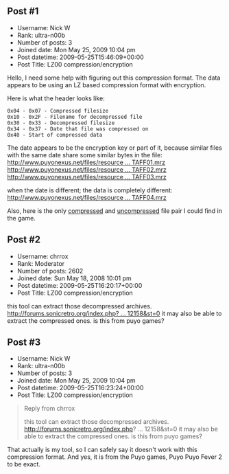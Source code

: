 ## Post #1
- Username: Nick W
- Rank: ultra-n00b
- Number of posts: 3
- Joined date: Mon May 25, 2009 10:04 pm
- Post datetime: 2009-05-25T15:46:09+00:00
- Post Title: LZ00 compression/encryption

Hello, I need some help with figuring out this compression format. The data appears to be using an LZ based compression format with encryption.

Here is what the header looks like:

```
0x04 - 0x07 - Compressed filesize
0x10 - 0x2F - Filename for decompressed file
0x30 - 0x33 - Decompressed filesize
0x34 - 0x37 - Date that file was compressed on
0x40 - Start of compressed data
```


The date appears to be the encryption key or part of it, because similar files with the same date share some similar bytes in the file:
[http://www.puyonexus.net/files/resource ... TAFF01.mrz](http://www.puyonexus.net/files/resources/ppf2/data/psp/Menu/09_STAFF01.mrz)
[http://www.puyonexus.net/files/resource ... TAFF02.mrz](http://www.puyonexus.net/files/resources/ppf2/data/psp/Menu/09_STAFF02.mrz)
[http://www.puyonexus.net/files/resource ... TAFF03.mrz](http://www.puyonexus.net/files/resources/ppf2/data/psp/Menu/09_STAFF03.mrz)

when the date is different; the data is completely different:
[http://www.puyonexus.net/files/resource ... TAFF04.mrz](http://www.puyonexus.net/files/resources/ppf2/data/psp/Menu/09_STAFF04.mrz)

Also, here is the only [compressed](http://www.puyonexus.net/files/misc/01_00TITLE.mrz) and [uncompressed](http://www.puyonexus.net/files/misc/01_00TITLE.mrg) file pair I could find in the game.
## Post #2
- Username: chrrox
- Rank: Moderator
- Number of posts: 2602
- Joined date: Sun May 18, 2008 10:01 pm
- Post datetime: 2009-05-25T16:20:17+00:00
- Post Title: LZ00 compression/encryption

this tool can extract those decompressed archives.
[http://forums.sonicretro.org/index.php? ... 12158&st=0](http://forums.sonicretro.org/index.php?showtopic=12158&st=0)
it may also be able to extract the compressed ones.
is this from puyo games?
## Post #3
- Username: Nick W
- Rank: ultra-n00b
- Number of posts: 3
- Joined date: Mon May 25, 2009 10:04 pm
- Post datetime: 2009-05-25T16:23:24+00:00
- Post Title: LZ00 compression/encryption

> Reply from chrrox
>
> this tool can extract those decompressed archives.
http://forums.sonicretro.org/index.php? ... 12158&st=0
it may also be able to extract the compressed ones.
is this from puyo games?

That actually is my tool, so I can safely say it doesn't work with this compression format. And yes, it is from the Puyo games, Puyo Puyo Fever 2 to be exact.
